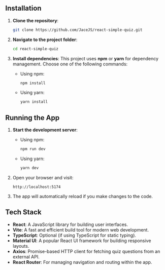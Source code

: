 ## Installation

1. **Clone the repository**:

   ```bash
   git clone https://github.com/JaceJS/react-simple-quiz.git
   ```

2. **Navigate to the project folder**:

   ```bash
   cd react-simple-quiz
   ```

3. **Install dependencies**:
   This project uses **npm** or **yarn** for dependency management. Choose one of the following commands:

   - Using npm:

     ```bash
     npm install
     ```

   - Using yarn:
     ```bash
     yarn install
     ```

## Running the App

1. **Start the development server**:

   - Using npm:

     ```bash
     npm run dev
     ```

   - Using yarn:
     ```bash
     yarn dev
     ```

2. Open your browser and visit:

   ```
   http://localhost:5174
   ```

3. The app will automatically reload if you make changes to the code.

## Tech Stack

- **React**: A JavaScript library for building user interfaces.
- **Vite**: A fast and efficient build tool for modern web development.
- **TypeScript**: Optional (if using TypeScript for static typing).
- **Material UI**: A popular React UI framework for building responsive layouts.
- **Axios**: Promise-based HTTP client for fetching quiz questions from an external API.
- **React Router**: For managing navigation and routing within the app.
